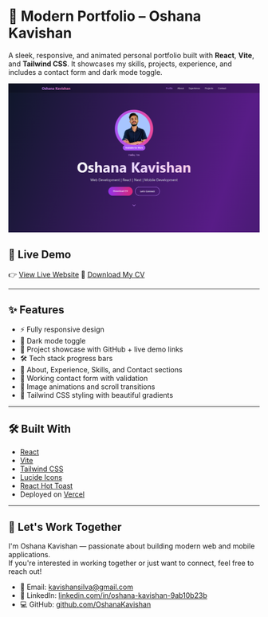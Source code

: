 # 🚀 Modern Portfolio – Oshana Kavishan

A sleek, responsive, and animated personal portfolio built with **React**, **Vite**, and **Tailwind CSS**. It showcases my skills, projects, experience, and includes a contact form and dark mode toggle.

![Portfolio Screenshot](screenshot/home.png)

## 📌 Live Demo

👉 [View Live Website]([https://your-vercel-deployment-url.vercel.app](https://portfolio-oshana-kavishan.vercel.app/))  
🔗 [Download My CV](./public/my-cv.pdf)

---

## ✨ Features

- ⚡ Fully responsive design
- 🌙 Dark mode toggle
- 📁 Project showcase with GitHub + live demo links
- 🛠️ Tech stack progress bars
- 🧑 About, Experience, Skills, and Contact sections
- 📩 Working contact form with validation
- 📸 Image animations and scroll transitions
- 🎨 Tailwind CSS styling with beautiful gradients

---

## 🛠️ Built With

- [React](https://reactjs.org/)
- [Vite](https://vitejs.dev/)
- [Tailwind CSS](https://tailwindcss.com/)
- [Lucide Icons](https://lucide.dev/)
- [React Hot Toast](https://react-hot-toast.com/)
- Deployed on [Vercel](https://vercel.com/)

---

## 🤝 Let's Work Together

I'm Oshana Kavishan — passionate about building modern web and mobile applications.  
If you're interested in working together or just want to connect, feel free to reach out!

- 📧 Email: kavishansilva@gmail.com  
- 🔗 LinkedIn: [linkedin.com/in/oshana-kavishan-9ab10b23b](https://www.linkedin.com/in/oshana-kavishan-9ab10b23b)  
- 💻 GitHub: [github.com/OshanaKavishan](https://github.com/OshanaKavishan)

